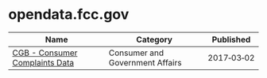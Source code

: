 # opendata.fcc.gov

Name | Category | Published
---- | -------- | ---------
[CGB - Consumer Complaints Data](../datasets/3xyp-aqkj.md) | Consumer and Government Affairs | 2017&#x2011;03&#x2011;02

